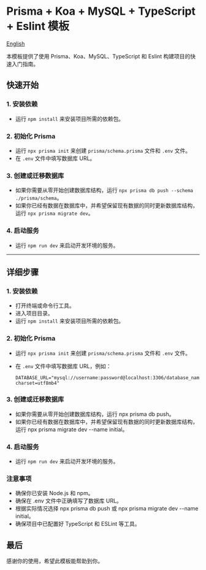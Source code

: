 # Prisma + Koa + MySQL + TypeScript + Eslint 模板

[English](https://github.com/Bayn-Web/prisma_template/blob/main/Readme.en.md)

本模板提供了使用 Prisma、Koa、MySQL、TypeScript 和 Eslint 构建项目的快速入门指南。

## 快速开始

### 1. 安装依赖

- 运行 `npm install` 来安装项目所需的依赖包。

### 2. 初始化 Prisma

- 运行 `npx prisma init` 来创建 `prisma/schema.prisma` 文件和 `.env` 文件。
- 在 `.env` 文件中填写数据库 URL。

### 3. 创建或迁移数据库

- 如果你需要从零开始创建数据库结构，运行 `npx prisma db push --schema ./prisma/schema`。
- 如果你已经有数据在数据库中，并希望保留现有数据的同时更新数据库结构，运行 `npx prisma migrate dev`。

### 4. 启动服务

- 运行 `npm run dev` 来启动开发环境的服务。

---

## 详细步骤

### 1. 安装依赖

- 打开终端或命令行工具。
- 进入项目目录。
- 运行 `npm install` 来安装项目所需的依赖包。

### 2. 初始化 Prisma

- 运行 `npx prisma init` 来创建 `prisma/schema.prisma` 文件和 `.env` 文件。
- 在 `.env` 文件中填写数据库 URL，例如：

  ```plaintext
  DATABASE_URL="mysql://username:password@localhost:3306/database_name?charset=utf8mb4"
  ```

### 3. 创建或迁移数据库
- 如果你需要从零开始创建数据库结构，运行 npx prisma db push。
- 如果你已经有数据在数据库中，并希望保留现有数据的同时更新数据库结构，运行 npx prisma migrate dev --name initial。

### 4. 启动服务

- 运行 `npm run dev` 来启动开发环境的服务。

### 注意事项

- 确保你已安装 Node.js 和 npm。
- 确保在 .env 文件中正确填写了数据库 URL。
- 根据实际情况选择 npx prisma db push 或 npx prisma migrate dev --name initial。
- 确保项目中已配置好 TypeScript 和 ESLint 等工具。

## 最后

感谢你的使用，希望此模板能帮助到你。
